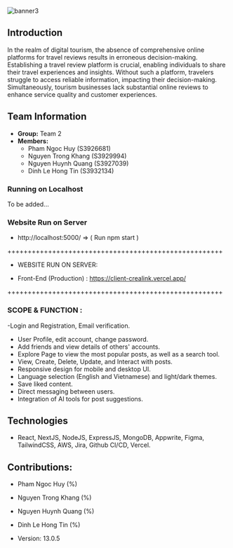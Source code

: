   ![banner3](https://github.com/CreaLink-SEPM/crealink/assets/102708893/ed15d9c7-ea19-4675-8f58-4bae6afe7ef5)
  
## Introduction

In the realm of digital tourism, the absence of comprehensive online platforms for travel reviews results in erroneous decision-making. Establishing a travel review platform is crucial, enabling individuals to share their travel experiences and insights. Without such a platform, travelers struggle to access reliable information, impacting their decision-making. Simultaneously, tourism businesses lack substantial online reviews to enhance service quality and customer experiences.

## Team Information

- **Group:** Team 2
- **Members:**
  - Pham Ngoc Huy (S3926681)
  - Nguyen Trong Khang (S3929994)
  - Nguyen Huynh Quang (S3927039)
  - Dinh Le Hong Tin (S3932134)

### Running on Localhost

To be added...

### Website Run on Server


  + http://localhost:5000/  => ( Run npm start )  


+++++++++++++++++++++++++++++++++++++++++++++++++++++

- WEBSITE RUN ON SERVER:

 + Front-End (Production) : https://client-crealink.vercel.app/



+++++++++++++++++++++++++++++++++++++++++++++++++++++

### SCOPE & FUNCTION :

-Login and Registration, Email verification.
- User Profile, edit account, change password.
- Add friends and view details of others' accounts.
- Explore Page to view the most popular posts, as well as a search tool.
- View, Create, Delete, Update, and Interact with posts.
- Responsive design for mobile and desktop UI.
- Language selection (English and Vietnamese) and light/dark themes.
- Save liked content.
- Direct messaging between users.
- Integration of AI tools for post suggestions.

## Technologies

- React, NextJS, NodeJS, ExpressJS, MongoDB, Appwrite, Figma, TailwindCSS, AWS, Jira, Github CI/CD, Vercel.

 
## Contributions: 

- Pham Ngoc Huy (%)
- Nguyen Trong Khang (%)
- Nguyen Huynh Quang (%)
- Dinh Le Hong Tin (%)


- Version: 13.0.5
